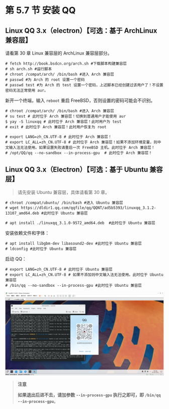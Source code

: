 # 第 5.7 节 安装 QQ

## Linux QQ 3.x（electron）【可选：基于 ArchLinux 兼容层】

请看第 30 章 Linux 兼容层的 ArchLinux 兼容层部分。

```
# fetch http://book.bsdcn.org/arch.sh #下载脚本构建兼容层
# sh arch.sh #运行脚本
# chroot /compat/arch/ /bin/bash #进入 Arch 兼容层
# passwd #为 Arch 的 root 设置一个密码
# passwd test #为 Arch 的 test 设置一个密码，上述脚本已经创建过该用户了！不设置密码无法正常使用 aur。

```

新开一个终端，输入 `reboot` 重启 FreeBSD，否则设置的密码可能会不识别。

```
# chroot /compat/arch/ /bin/bash #进入 Arch 兼容层
# su test # 此时位于 Arch 兼容层！切换到普通用户才能使用 aur
$ yay -S linuxqq # 此时位于 Arch 兼容层！此时用户为 test
# exit # 此时位于 Arch 兼容层！此时用户恢复为 root
```

```
# export LANG=zh_CN.UTF-8 # 此时位于 Arch 兼容层！
# export LC_ALL=zh_CN.UTF-8 # 此时位于 Arch 兼容层！如果不添加环境变量，则中文输入法无法使用。如果设置失败请重启一次 FreeBSD 主机。此时位于 Arch 兼容层！
# /opt/QQ/qq --no-sandbox --in-process-gpu  # 此时位于 Arch 兼容层！
```

## Linux QQ 3.x（Electron）【可选：基于 Ubuntu 兼容层】

> 请先安装 Ubuntu 兼容层，具体请看第 30 章。

```
# chroot /compat/ubuntu/ /bin/bash #进入 Ubuntu 兼容层
# wget https://dldir1.qq.com/qqfile/qq/QQNT/ad5b5393/linuxqq_3.1.2-13107_amd64.deb #此时位于 Ubuntu 兼容层
```

```
# apt install ./linuxqq_3.1.0-9572_amd64.deb  #此时位于 Ubuntu 兼容层
```

安装依赖文件和字体：

```
# apt install libgbm-dev libasound2-dev #此时位于 Ubuntu 兼容层
# ldconfig #此时位于 Ubuntu 兼容层
```

启动 QQ：

```
# export LANG=zh_CN.UTF-8 # 此时位于 Ubuntu 兼容层
# export LC_ALL=zh_CN.UTF-8 # 如果不添加则中文输入法无法使用。此时位于 Ubuntu 兼容层
# /bin/qq --no-sandbox --in-process-gpu #此时位于 Ubuntu 兼容层
```

![](../.gitbook/assets/qq3.0.jpg)

> **注意**
>
> **如果退出后进不去，请加参数 `--in-process-gpu` 执行之即可，即 `/bin/qq --in-process-gpu`**。
